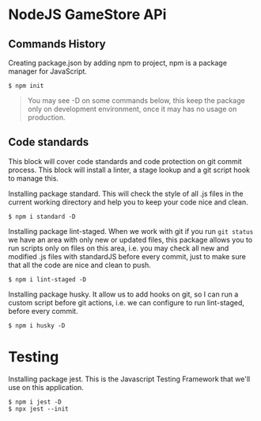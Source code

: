 # NodeJS GameStore APi

## Commands History

Creating package.json by adding npm to project, npm is a package manager for JavaScript.

```shell
$ npm init
```

> You may see -D on some commands below, this keep the package only on development environment, once it may has no usage on production.

## Code standards

This block will cover code standards and code protection on git commit process. This block will install a linter, a stage lookup and a git script hook to manage this.

Installing package standard. This will check the style of all .js files in the current working directory and help you to keep your code nice and clean.

```shell
$ npm i standard -D
```

Installing package lint-staged. When we work with git if you run `git status` we have an area with only new or updated files, this package allows you to run scripts only on files on this area, i.e. you may check all new and modified .js files with standardJS before every commit, just to make sure that all the code are nice and clean to push.

```shell
$ npm i lint-staged -D
```

Installing package husky. It allow us to add hooks on git, so I can run a custom script before git actions, i.e. we can configure to run lint-staged, before every commit.

```shell
$ npm i husky -D
```

# Testing

Installing package jest. This is the Javascript Testing Framework that we'll use on this application.

```shell
$ npm i jest -D
$ npx jest --init
```

